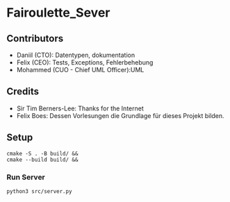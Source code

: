 # Fairoulette_Sever


## Contributors

- Daniil (CTO): Datentypen, dokumentation
- Felix (CEO): Tests, Exceptions, Fehlerbehebung
- Mohammed (CUO - Chief UML Officer):UML 

## Credits
- Sir Tim Berners-Lee: Thanks for the Internet
- Felix Boes: Dessen Vorlesungen die Grundlage für dieses Projekt bilden.

## Setup
```shell
cmake -S . -B build/ &&
cmake --build build/ &&
```

### Run Server
`python3 src/server.py`


